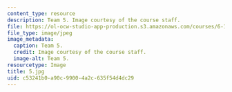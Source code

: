 ```yaml
---
content_type: resource
description: Team 5. Image courtesy of the course staff.
file: https://ol-ocw-studio-app-production.s3.amazonaws.com/courses/6-186-mobile-autonomous-systems-laboratory-january-iap-2005/c53241b0a90c99004a2c635f54d4dc29_5.jpg
file_type: image/jpeg
image_metadata:
  caption: Team 5.
  credit: Image courtesy of the course staff.
  image-alt: Team 5.
resourcetype: Image
title: 5.jpg
uid: c53241b0-a90c-9900-4a2c-635f54d4dc29
---
```

